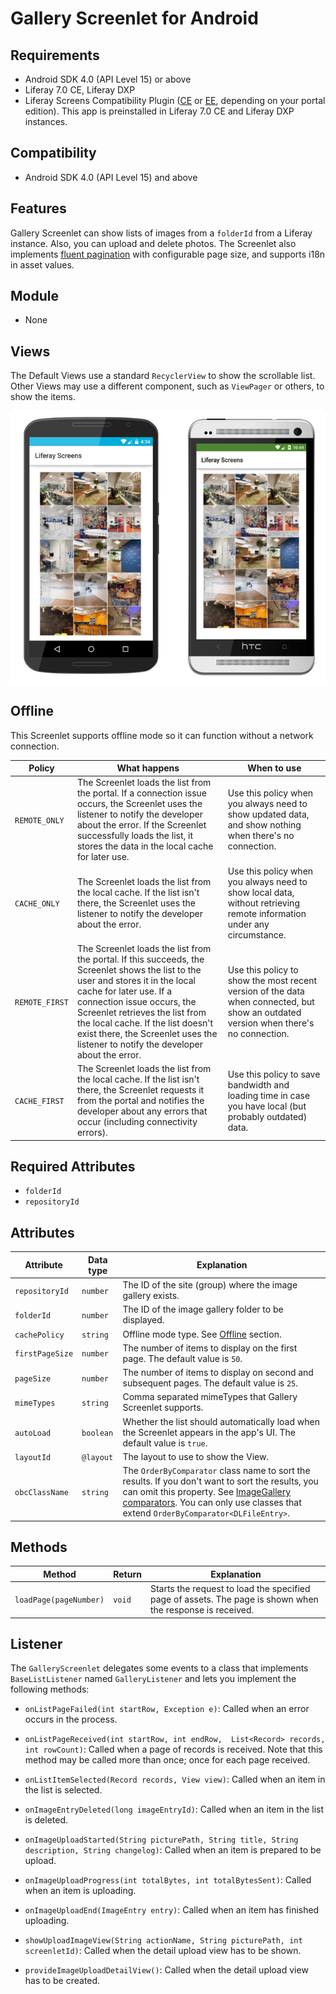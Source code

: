 # Gallery Screenlet for Android [](id=gallery-screenlet-for-ios)

## Requirements [](id=requirements)

- Android SDK 4.0 (API Level 15) or above
- Liferay 7.0 CE, Liferay DXP
- Liferay Screens Compatibility Plugin
  ([CE](http://www.liferay.com/marketplace/-/mp/application/54365664) or 
  [EE](http://www.liferay.com/marketplace/-/mp/application/54369726), 
  depending on your portal edition). This app is preinstalled in Liferay 7.0 CE 
  and Liferay DXP instances. 

## Compatibility [](id=compatibility)

- Android SDK 4.0 (API Level 15) and above

## Features [](id=features)

Gallery Screenlet can show lists of images from a `folderId` from a Liferay instance. Also, you can upload and delete photos. The Screenlet also implements [fluent pagination](http://www.iosnomad.com/blog/2014/4/21/fluent-pagination) with configurable page size, and supports i18n in asset values. 

## Module [](id=module)

- None

## Views [](id=views)

The Default Views use a standard `RecyclerView` to show the scrollable list. 
Other Views may use a different component, such as `ViewPager` or others, to 
show the items.

![Figure 1: Gallery Screenlet using the Default (`default`) Theme.](../../images/screens-android-gallery.png)

## Offline [](id=offline)

This Screenlet supports offline mode so it can function without a network 
connection. 

| Policy | What happens | When to use |
|--------|--------------|-------------|
| `REMOTE_ONLY` | The Screenlet loads the list from the portal. If a connection issue occurs, the Screenlet uses the listener to notify the developer about the error. If the Screenlet successfully loads the list, it stores the data in the local cache for later use. | Use this policy when you always need to show updated data, and show nothing when there's no connection. |
| `CACHE_ONLY` | The Screenlet loads the list from the local cache. If the list isn't there, the Screenlet uses the listener to notify the developer about the error. | Use this policy when you always need to show local data, without retrieving remote information under any circumstance. |
| `REMOTE_FIRST` | The Screenlet loads the list from the portal. If this succeeds, the Screenlet shows the list to the user and stores it in the local cache for later use. If a connection issue occurs, the Screenlet retrieves the list from the local cache. If the list doesn't exist there, the Screenlet uses the listener to notify the developer about the error. | Use this policy to show the most recent version of the data when connected, but show an outdated version when there's no connection. |
| `CACHE_FIRST` | The Screenlet loads the list from the local cache. If the list isn't there, the Screenlet requests it from the portal and notifies the developer about any errors that occur (including connectivity errors). | Use this policy to save bandwidth and loading time in case you have local (but probably outdated) data. |

## Required Attributes [](id=required-attributes)

- `folderId`
- `repositoryId`

## Attributes [](id=attributes)

| Attribute | Data type | Explanation |
|-----------|-----------|-------------|
| `repositoryId` | `number` | The ID of the site (group) where the image gallery exists. |
| `folderId` | `number` | The ID of the image gallery folder to be displayed. |
| `cachePolicy` | `string` | Offline mode type. See [Offline](#offline) section. |
| `firstPageSize` | `number` | The number of items to display on the first page. The default value is `50`. |
| `pageSize` | `number` | The number of items to display on second and subsequent pages. The default value is `25`. |
| `mimeTypes` | `string` | Comma separated mimeTypes that Gallery Screenlet supports. |
| `autoLoad` | `boolean` | Whether the list should automatically load when the Screenlet appears in the app's UI. The default value is `true`. |
| `layoutId` | `@layout` | The layout to use to show the View.|
| `obcClassName` | `string` | The `OrderByComparator` class name to sort the results. If you don't want to sort the results, you can omit this property. See [ImageGallery comparators](https://github.com/liferay/liferay-portal/tree/master/portal-impl/src/com/liferay/portlet/documentlibrary/util/comparator). You can only use classes that extend `OrderByComparator<DLFileEntry>`. |

## Methods [](id=methods)

| Method | Return | Explanation |
|-----------|-----------|-------------| 
| `loadPage(pageNumber)` | `void` | Starts the request to load the specified page of assets. The page is shown when the response is received. |

## Listener [](id=listener)

The `GalleryScreenlet` delegates some events to a class that implements `BaseListListener` named `GalleryListener` and lets you implement the following methods:

- `onListPageFailed(int startRow, Exception e)`: Called 
  when an error occurs in the process.
  
- `onListPageReceived(int startRow, int endRow, 
  List<Record> records, int rowCount)`: Called when a page of records is 
  received. Note that this method may be called more than once; once for each 
  page received.

- `onListItemSelected(Record records, View view)`: Called when an 
  item in the list is selected.
  
- `onImageEntryDeleted(long imageEntryId)`: Called when an item in the list is deleted.

- `onImageUploadStarted(String picturePath, String title, String description, String changelog)`: Called when an item is prepared to be upload.

- `onImageUploadProgress(int totalBytes, int totalBytesSent)`: Called when an item is uploading.

- `onImageUploadEnd(ImageEntry entry)`: Called when an item has finished uploading.

- `showUploadImageView(String actionName, String picturePath, int screenletId)`: Called when the detail upload view has to be shown.

- `provideImageUploadDetailView()`: Called when the detail upload view has to be created.